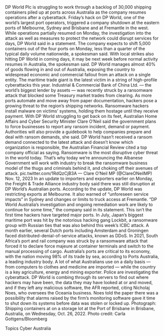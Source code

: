 DP World Plc is struggling to work through a backlog of 30,000 shipping containers piled up at ports across Australia as the company resumes operations after a cyberattack.
Friday’s hack on DP World, one of the world’s largest port operators, triggered a company shutdown at the eastern ports of Melbourne, Sydney and Brisbane and at Fremantle in the west. While operations partially resumed on Monday, the investigation into the attack as well as measures to protect the network could disrupt services for days, DP World said in a statement.
The company expects to shift 5,000 containers out of the four ports on Monday, less than a quarter of the typical daily volume nationwide, a spokesman said. With local strikes also hitting DP World in coming days, it may be next week before normal activity resumes in Australia, the spokesman said.
DP World manages almost 40% of goods flowing in and out of Australia, exposing the country to widespread economic and commercial fallout from an attack on a single entity. The maritime trade giant is the latest victim in a string of high-profile cyberattacks this year. Industrial & Commercial Bank of China Ltd. — the world’s biggest lender by assets — was recently struck by a ransomware attack that blocked some Treasury market trades from clearing.
As more ports automate and move away from paper documentation, hackers pose a growing threat to the region’s shipping networks. Ransomware hackers install malware on victims’ systems, holding them hostage until they receive payment.
With DP World struggling to get back on its feet, Australian Home Affairs and Cyber Security Minister Clare O’Neil said the government plans to force businesses to report any ransom incident, demand or payment. Authorities will also provide a guidebook to help companies prepare and deal with ransom demands, she said.
DP World hasn’t received a ransom demand connected to the latest attack and doesn’t know which organization is responsible, the Australian Financial Review cited a top company official as saying.
Ransomware is the most disruptive cyber threat in the world today.
That’s why today we’re announcing the Albanese Government will work with industry to break the ransomware business model of the thugs and criminals behind it, and choking off their avenues of attack. pic.twitter.com/1RdQzCjB3A
— Clare O’Neil MP (@ClareONeilMP) Nov. 12, 2023
In an update to importers and exporters earlier on Monday, the Freight & Trade Alliance industry body said there was still disruption at DP World’s Australian ports. According to the update, DP World was restricting exports at Melbourne. It also warned of “unforeseen service impacts” in Sydney and changes or limits to truck access at Fremantle.
“DP World Australia’s investigation and ongoing remediation work are likely to continue for some time,” the company said in its statement.
This isn’t the first time hackers have targeted major ports. In July, Japan’s biggest maritime port was hit by the notorious hacking gang Lockbit, a ransomware group with Russian ties that was also behind this week’s ICBC attack. A month earlier, several Dutch ports including Amsterdam and Groningen faced distributed-denial-of-service attacks, known as DDoS.
In 2021, South Africa’s port and rail company was struck by a ransomware attack that forced it to declare force majeure at container terminals and switch to the manual processing of cargo.
Australia’s ports are critical to its economy, with the nation moving 98% of its trade by sea, according to Ports Australia, a leading industry body. A lot of what Australians use on a daily basis — from computers to clothes and medicine are imported — while the country is a key agriculture, energy and mining exporter.
Police are investigating the cyberattack. DP World is combing through its servers to find out where hackers may have been, the data they may have looked at or and moved, and if they left any malicious software, the AFR reported, citing Nicholaj Noes, who oversees the Oceania business.
Noes told the paper there was a possibility that alarms raised by the firm’s monitoring software gave it time to shut down its systems before data was stolen or locked up.
Photograph: Shipping containers at on a storage lot at the Port of Brisbane in Brisbane, Australia, on Wednesday, Oct. 26, 2022. Photo credit: Carla Gottgens/Bloomberg

Topics
Cyber
Australia
